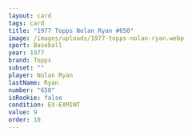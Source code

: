 ```yaml
---
layout: card
tags: card
title: "1977 Topps Nolan Ryan #650"
image: /images/uploads/1977-topps-nolan-ryan.webp
sport: Baseball
year: 1977
brand: Topps
subset: ""
player: Nolan Ryan
lastName: Ryan
number: "650"
isRookie: false
condition: EX-EXMINT
value: 9
order: 10
---
```

